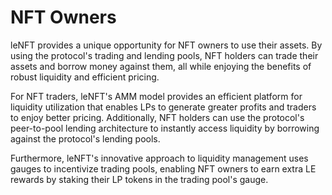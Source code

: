 # NFT Owners

leNFT provides a unique opportunity for NFT owners to use their assets. By using the protocol's trading and lending pools, NFT holders can trade their assets and borrow money against them, all while enjoying the benefits of robust liquidity and efficient pricing.

For NFT traders, leNFT's AMM model provides an efficient platform for liquidity utilization that enables LPs to generate greater profits and traders to enjoy better pricing. Additionally, NFT holders can use the protocol's peer-to-pool lending architecture to instantly access liquidity by borrowing against the protocol's lending pools.

Furthermore, leNFT's innovative approach to liquidity management uses gauges to incentivize trading pools, enabling NFT owners to earn extra LE rewards by staking their LP tokens in the trading pool's gauge.
